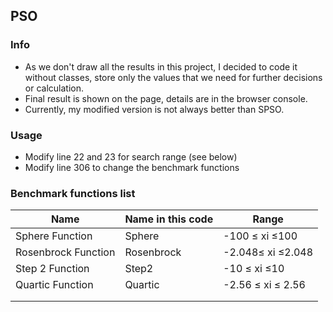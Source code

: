 ## PSO

### Info

- As we don't draw all the results in this project, I decided to code it without classes, store only the values that we need for further decisions or calculation.
- Final result is shown on the page, details are in the browser console.
- Currently, my modified version is not always better than SPSO.

### Usage

- Modify line 22 and 23 for search range (see below)
- Modify line 306 to change the benchmark functions

### Benchmark functions list

| Name                | Name in this code | Range             |
| ------------------- | ----------------- | ----------------- |
| Sphere Function     | Sphere            | -100 ≤ xi ≤100    |
| Rosenbrock Function | Rosenbrock        | -2.048≤ xi ≤2.048 |
| Step 2 Function     | Step2             | -10 ≤ xi ≤10      |
| Quartic Function    | Quartic           | -2.56 ≤ xi ≤ 2.56 |
|                     |                   |                   |
|                     |                   |                   |
